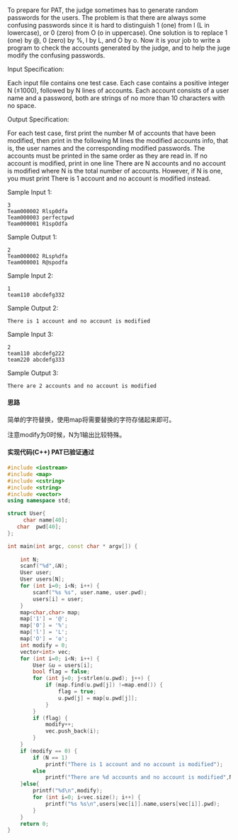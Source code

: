 #### 

To prepare for PAT, the judge sometimes has to generate random passwords for the users. The problem is that there are always some confusing passwords since it is hard to distinguish 1 (one) from l (L in lowercase), or 0 (zero) from O (o in uppercase). One solution is to replace 1 (one) by @, 0 (zero) by %, l by L, and O by o. Now it is your job to write a program to check the accounts generated by the judge, and to help the juge modify the confusing passwords.

Input Specification:

Each input file contains one test case. Each case contains a positive integer N (≤1000), followed by N lines of accounts. Each account consists of a user name and a password, both are strings of no more than 10 characters with no space.

Output Specification:

For each test case, first print the number M of accounts that have been modified, then print in the following M lines the modified accounts info, that is, the user names and the corresponding modified passwords. The accounts must be printed in the same order as they are read in. If no account is modified, print in one line There are N accounts and no account is modified where N is the total number of accounts. However, if N is one, you must print There is 1 account and no account is modified instead.

Sample Input 1:
```text
3
Team000002 Rlsp0dfa
Team000003 perfectpwd
Team000001 R1spOdfa
```
      
    
Sample Output 1:
```text
2
Team000002 RLsp%dfa
Team000001 R@spodfa
```
      
    
Sample Input 2:
```text
1
team110 abcdefg332
```
      
    
Sample Output 2:
```text
There is 1 account and no account is modified
```
      
    
Sample Input 3:
```text
2
team110 abcdefg222
team220 abcdefg333
```
      
    
Sample Output 3:
```text
There are 2 accounts and no account is modified
```
#### 思路

简单的字符替换，使用map将需要替换的字符存储起来即可。

注意modify为0时候，N为1输出比较特殊。

#### 实现代码(C++) PAT已验证通过

```c++
#include <iostream>
#include <map>
#include <cstring>
#include <string>
#include <vector>
using namespace std;

struct User{
     char name[40];
   char  pwd[40];
};

int main(int argc, const char * argv[]) {
   
    int N;
    scanf("%d",&N);
    User user;
    User users[N];
    for (int i=0; i<N; i++) {
        scanf("%s %s", user.name, user.pwd);
        users[i] = user;
    }
    map<char,char> map;
    map['1'] = '@';
    map['0'] = '%';
    map['l'] = 'L';
    map['O'] = 'o';
    int modify = 0;
    vector<int> vec;
    for (int i=0; i<N; i++) {
        User &u = users[i];
        bool flag = false;
        for (int j=0; j<strlen(u.pwd); j++) {
            if (map.find(u.pwd[j]) !=map.end()) {
                flag = true;
                u.pwd[j] = map[u.pwd[j]];
            }
        }
        if (flag) {
            modify++;
            vec.push_back(i);
        }
    }
    if (modify == 0) {
        if (N == 1)
            printf("There is 1 account and no account is modified");
        else
            printf("There are %d accounts and no account is modified",N);
    }else{
        printf("%d\n",modify);
        for (int i=0; i<vec.size(); i++) {
            printf("%s %s\n",users[vec[i]].name,users[vec[i]].pwd);
        }
    }
    return 0;
}
```